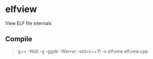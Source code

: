 # elfview
View ELF file internals

## Compile
> g++ -Wall -g -ggdb -Werror -std=c++11 -o elfview elfview.cpp
